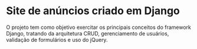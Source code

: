 # Site de anúncios criado em Django

O projeto tem como objetivo exercitar os principais conceitos do framework Django, tratando da arquitetura CRUD, gerenciamento de usuários, validação de formulários e uso do jQuery.

